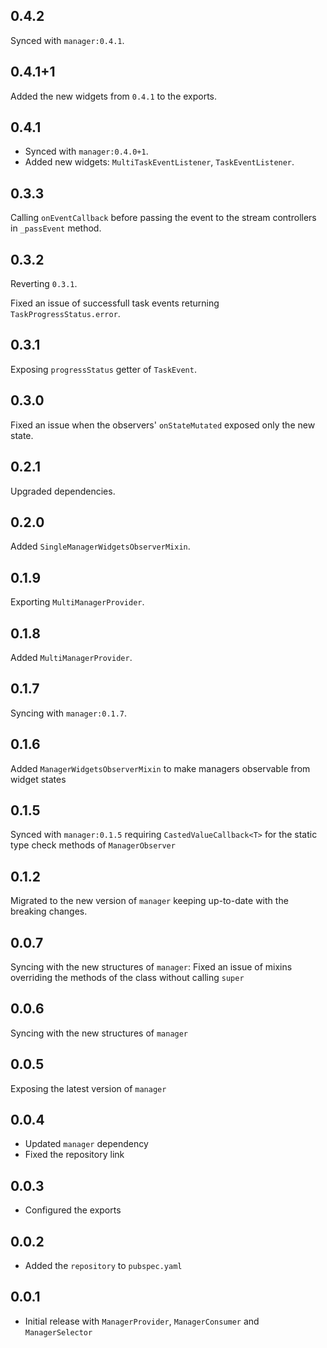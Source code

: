 ## 0.4.2
Synced with `manager:0.4.1`.
## 0.4.1+1
Added the new widgets from `0.4.1` to the exports.
## 0.4.1
- Synced with `manager:0.4.0+1`.
- Added new widgets: `MultiTaskEventListener`, `TaskEventListener`.
## 0.3.3
Calling `onEventCallback` before passing the event to the stream controllers in `_passEvent` method.
## 0.3.2
Reverting `0.3.1`.

Fixed an issue of successfull task events returning `TaskProgressStatus.error`.
## 0.3.1
Exposing `progressStatus` getter of `TaskEvent`.
## 0.3.0
Fixed an issue when the observers' `onStateMutated` exposed only the new state.
## 0.2.1
Upgraded dependencies.
## 0.2.0
Added `SingleManagerWidgetsObserverMixin`.
## 0.1.9
Exporting `MultiManagerProvider`.
## 0.1.8
Added `MultiManagerProvider`.
## 0.1.7
Syncing with `manager:0.1.7`.
## 0.1.6

Added `ManagerWidgetsObserverMixin` to make managers observable from widget states
## 0.1.5

Synced with `manager:0.1.5` requiring `CastedValueCallback<T>` for the static type check methods of `ManagerObserver`
## 0.1.2

Migrated to the new version of `manager` keeping up-to-date with the breaking changes.
## 0.0.7

Syncing with the new structures of `manager`:
Fixed an issue of mixins overriding the methods of the class without calling
`super`
## 0.0.6

Syncing with the new structures of `manager`
## 0.0.5

Exposing the latest version of `manager`
## 0.0.4

* Updated `manager` dependency
* Fixed the repository link
## 0.0.3

* Configured the exports
## 0.0.2

* Added the `repository` to `pubspec.yaml`
## 0.0.1

* Initial release with `ManagerProvider`, `ManagerConsumer` and `ManagerSelector`
